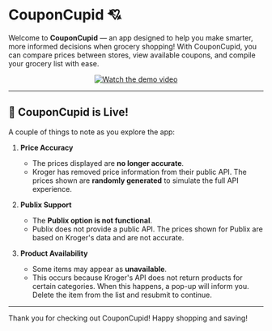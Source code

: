 # CouponCupid 💘

Welcome to **CouponCupid** — an app designed to help you make smarter, more informed decisions when grocery shopping! With CouponCupid, you can compare prices between stores, view available coupons, and compile your grocery list with ease.

<p align="center">
  <a href="https://youtu.be/oVR4Bkn38Bw">
    <img src="https://img.youtube.com/vi/oVR4Bkn38Bw/0.jpg" alt="Watch the demo video">
  </a>
</p>

---

## 🚀 CouponCupid is Live!

A couple of things to note as you explore the app:

1. **Price Accuracy**
   - The prices displayed are **no longer accurate**.
   - Kroger has removed price information from their public API. The prices shown are **randomly generated** to simulate the full API experience.

2. **Publix Support**
   - The **Publix option is not functional**.
   - Publix does not provide a public API. The prices shown for Publix are based on Kroger's data and are not accurate.

3. **Product Availability**
   - Some items may appear as **unavailable**.
   - This occurs because Kroger's API does not return products for certain categories. When this happens, a pop-up will inform you. Delete the item from the list and resubmit to continue.

---

Thank you for checking out CouponCupid! Happy shopping and saving!
